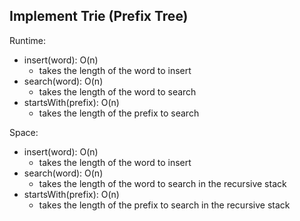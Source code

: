 ## Implement Trie (Prefix Tree)

Runtime:
- insert(word): O(n)
    - takes the length of the word to insert
- search(word): O(n)
    - takes the length of the word to search
- startsWith(prefix): O(n)
    - takes the length of the prefix to search
    
Space:
- insert(word): O(n)
    - takes the length of the word to insert
- search(word): O(n)
    - takes the length of the word to search in the recursive stack
- startsWith(prefix): O(n)
    - takes the length of the prefix to search in the recursive stack
